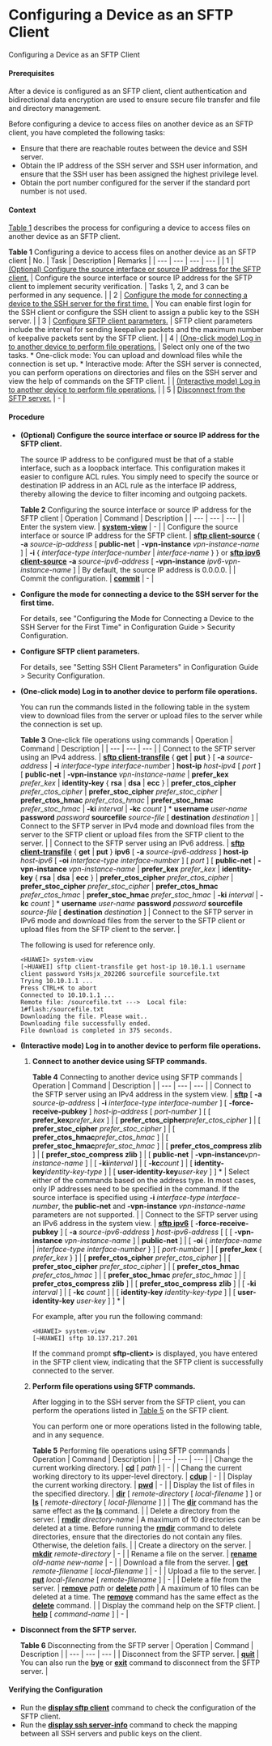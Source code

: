 Configuring a Device as an SFTP Client
======================================

Configuring a Device as an SFTP Client

#### Prerequisites

After a device is configured as an SFTP client, client authentication and bidirectional data encryption are used to ensure secure file transfer and file and directory management.

Before configuring a device to access files on another device as an SFTP client, you have completed the following tasks:

* Ensure that there are reachable routes between the device and SSH server.
* Obtain the IP address of the SSH server and SSH user information, and ensure that the SSH user has been assigned the highest privilege level.
* Obtain the port number configured for the server if the standard port number is not used.

#### Context

[Table 1](#EN-US_TASK_0000001563750989__file13tab01) describes the process for configuring a device to access files on another device as an SFTP client.

**Table 1** Configuring a device to access files on another device as an SFTP client
| No. | Task | Description | Remarks |
| --- | --- | --- | --- |
| 1 | [(Optional) Configure the source interface or source IP address for the SFTP client.](#EN-US_TASK_0000001563750989__p_03C940EB) | Configure the source interface or source IP address for the SFTP client to implement security verification. | Tasks 1, 2, and 3 can be performed in any sequence. |
| 2 | [Configure the mode for connecting a device to the SSH server for the first time.](#EN-US_TASK_0000001563750989__file13-step_01) | You can enable first login for the SSH client or configure the SSH client to assign a public key to the SSH server. |
| 3 | [Configure SFTP client parameters.](#EN-US_TASK_0000001563750989__step57147208551) | SFTP client parameters include the interval for sending keepalive packets and the maximum number of keepalive packets sent by the SFTP client. |
| 4 | [(One-click mode) Log in to another device to perform file operations.](#EN-US_TASK_0000001563750989__step82084916614) | Select only one of the two tasks.   * One-click mode: You can upload and download files while the connection is set up. * Interactive mode: After the SSH server is connected, you can perform operations on directories and files on the SSH server and view the help of commands on the SFTP client. |
| [(Interactive mode) Log in to another device to perform file operations.](#EN-US_TASK_0000001563750989__step167318301294) |
| 5 | [Disconnect from the SFTP server.](#EN-US_TASK_0000001563750989__file1306_sftp) | - |



#### Procedure

* **(Optional) Configure the source interface or source IP address for the SFTP client.**
  
  
  
  The source IP address to be configured must be that of a stable interface, such as a loopback interface. This configuration makes it easier to configure ACL rules. You simply need to specify the source or destination IP address in an ACL rule as the interface IP address, thereby allowing the device to filter incoming and outgoing packets.
  
  **Table 2** Configuring the source interface or source IP address for the SFTP client
  | Operation | Command | Description |
  | --- | --- | --- |
  | Enter the system view. | [**system-view**](cmdqueryname=system-view) | - |
  | Configure the source interface or source IP address for the SFTP client. | [**sftp client-source**](cmdqueryname=sftp+client-source) { **-a** *source-ip-address* [ **public-net** | **-vpn-instance** *vpn-instance-name* ] | **-i** { *interface-type* *interface-number* | *interface-name* } }  or  [**sftp ipv6 client-source**](cmdqueryname=sftp+ipv6+client-source) **-a** *source-ipv6-address* [ **-vpn-instance** *ipv6-vpn-instance-name* ] | By default, the source IP address is 0.0.0.0. |
  | Commit the configuration. | [**commit**](cmdqueryname=commit) | - |
* **Configure the mode for connecting a device to the SSH server for the first time.**
  
  
  
  For details, see "Configuring the Mode for Connecting a Device to the SSH Server for the First Time" in Configuration Guide > Security Configuration.
* **Configure SFTP client parameters.**
  
  
  
  For details, see "Setting SSH Client Parameters" in Configuration Guide > Security Configuration.
* **(One-click mode) Log in to another device to perform file operations.**
  
  
  
  You can run the commands listed in the following table in the system view to download files from the server or upload files to the server while the connection is set up.
  
  
  
  **Table 3** One-click file operations using commands
  | Operation | Command | Description |
  | --- | --- | --- |
  | Connect to the SFTP server using an IPv4 address. | [**sftp client-transfile**](cmdqueryname=sftp+client-transfile) { **get** | **put** } [ **-a** *source-address* | **-i** *interface-type interface-number* ] **host-ip** *host-ipv4* [ *port* ] [ **public-net** | **-vpn-instance** *vpn-instance-name* | **prefer\_kex** *prefer\_kex* | **identity-key** { **rsa** | **dsa** | **ecc** } | **prefer\_ctos\_cipher** *prefer\_ctos\_cipher* | **prefer\_stoc\_cipher** *prefer\_stoc\_cipher* | **prefer\_ctos\_hmac** *prefer\_ctos\_hmac* | **prefer\_stoc\_hmac** *prefer\_stoc\_hmac* | **-ki** *interval* | **-kc** *count* ] \* **username** *user-name* **password** *password* **sourcefile** *source-file* [ **destination** *destination* ] | Connect to the SFTP server in IPv4 mode and download files from the server to the SFTP client or upload files from the SFTP client to the server. |
  | Connect to the SFTP server using an IPv6 address. | [**sftp client-transfile**](cmdqueryname=sftp+client-transfile) { **get** | **put** } **ipv6** [ **-a** *source-ipv6-address* ] **host-ip** *host-ipv6* [ **-oi** *interface-type interface-number* ] [ *port* ] [ **public-net** | **-vpn-instance** *vpn-instance-name* | **prefer\_kex** *prefer\_kex* | **identity-key** { **rsa** | **dsa** | **ecc** } | **prefer\_ctos\_cipher** *prefer\_ctos\_cipher* | **prefer\_stoc\_cipher** *prefer\_stoc\_cipher* | **prefer\_ctos\_hmac** *prefer\_ctos\_hmac* | **prefer\_stoc\_hmac** *prefer\_stoc\_hmac* | **-ki** *interval* | **-kc** *count* ] \* **username** *user-name* **password** *password* **sourcefile** *source-file* [ **destination** *destination* ] | Connect to the SFTP server in IPv6 mode and download files from the server to the SFTP client or upload files from the SFTP client to the server. |
  
  
  The following is used for reference only.
  ```
  <HUAWEI> system-view
  [~HUAWEI] sftp client-transfile get host-ip 10.10.1.1 username client password YsHsjx_202206 sourcefile sourcefile.txt
  Trying 10.10.1.1 ...
  Press CTRL+K to abort
  Connected to 10.10.1.1 ...
  Remote file: /sourcefile.txt --->  Local file: 1#flash:/sourcefile.txt
  Downloading the file. Please wait..
  Downloading file successfully ended.  
  File download is completed in 375 seconds. 
  ```
* **(Interactive mode) Log in to another device to perform file operations.**
  1. **Connect to another device using SFTP commands.**
     
     
     
     **Table 4** Connecting to another device using SFTP commands
     | Operation | Command | Description |
     | --- | --- | --- |
     | Connect to the SFTP server using an IPv4 address in the system view. | [**sftp**](cmdqueryname=sftp) [ **-a** *source-ip-address* | **-i** *interface-type interface-number* ] [ **-force-receive-pubkey** ] *host-ip-address* [ *port-number* ] [ [ **prefer\_kex***prefer\_kex* ] | [ **prefer\_ctos\_cipher***prefer\_ctos\_cipher* ] | [ **prefer\_stoc\_cipher** *prefer\_stoc\_cipher* ] | [ **prefer\_ctos\_hmac***prefer\_ctos\_hmac* ] | [ **prefer\_stoc\_hmac***prefer\_stoc\_hmac* ] | [ **prefer\_ctos\_compress zlib** ] | [ **prefer\_stoc\_compress zlib** ] | [ **public-net** | **-vpn-instance***vpn-instance-name* ] | [ **-ki***interval* ] | [ **-kc***count* ] | [ **identity-key***identity-key-type* ] | [ **user-identity-key***user-key* ] ] \* | Select either of the commands based on the address type.  In most cases, only IP addresses need to be specified in the command.  If the source interface is specified using **-i** *interface-type interface-number*, the **public-net** and **-vpn-instance** *vpn-instance-name* parameters are not supported. |
     | Connect to the SFTP server using an IPv6 address in the system view. | [**sftp ipv6**](cmdqueryname=sftp+ipv6) [ **-force-receive-pubkey** ] [ **-a** *source-ipv6-address* ] *host-ipv6-address* [ [ [ **-vpn-instance** *vpn-instance-name* ] | **public-net** ] | [ **-oi** { *interface-name* | *interface-type* *interface-number* } ] [ *port-number* ] | [ **prefer\_kex** { *prefer\_kex* } ] | [ **prefer\_ctos\_cipher** *prefer\_ctos\_cipher* ] | [ **prefer\_stoc\_cipher** *prefer\_stoc\_cipher* ] | [ **prefer\_ctos\_hmac** *prefer\_ctos\_hmac* ] | [ **prefer\_stoc\_hmac** *prefer\_stoc\_hmac* ] | [ **prefer\_ctos\_compress** **zlib** ] | [ **prefer\_stoc\_compress** **zlib** ] | [ **-ki** *interval* ] | [ **-kc** *count* ] | [ **identity-key** *identity-key-type* ] | [ **user-identity-key** *user-key* ] ] \* |
     
     
     For example, after you run the following command:
     ```
     <HUAWEI> system-view
     [~HUAWEI] sftp 10.137.217.201
     ```
     
     If the command prompt **sftp-client>** is displayed, you have entered in the SFTP client view, indicating that the SFTP client is successfully connected to the server.
  2. **Perform file operations using SFTP commands.**
     
     
     
     After logging in to the SSH server from the SFTP client, you can perform the operations listed in [Table 5](#EN-US_TASK_0000001563750989__file13-table_03) on the SFTP client.
     
     You can perform one or more operations listed in the following table, and in any sequence.
     
     **Table 5** Performing file operations using SFTP commands
     | Operation | Command | Description |
     | --- | --- | --- |
     | Change the current working directory. | [**cd**](cmdqueryname=cd) [ *path* ] | - |
     | Chang the current working directory to its upper-level directory. | [**cdup**](cmdqueryname=cdup) | - |
     | Display the current working directory. | [**pwd**](cmdqueryname=pwd) | - |
     | Display the list of files in the specified directory. | [**dir**](cmdqueryname=dir) [ *remote-directory* [ *local-filename* ] ]  or  [**ls**](cmdqueryname=ls) [ *remote-directory* [ *local-filename* ] ] | The [**dir**](cmdqueryname=dir) command has the same effect as the [**ls**](cmdqueryname=ls) command. |
     | Delete a directory from the server. | [**rmdir**](cmdqueryname=rmdir) *directory-name* | A maximum of 10 directories can be deleted at a time.  Before running the [**rmdir**](cmdqueryname=rmdir) command to delete directories, ensure that the directories do not contain any files. Otherwise, the deletion fails. |
     | Create a directory on the server. | [**mkdir**](cmdqueryname=mkdir) *remote-directory* | - |
     | Rename a file on the server. | [**rename**](cmdqueryname=rename) *old-name* *new-name* | - |
     | Download a file from the server. | [**get**](cmdqueryname=get) *remote-filename* [ *local-filename* ] | - |
     | Upload a file to the server. | [**put**](cmdqueryname=put) *local-filename* [ *remote-filename* ] | - |
     | Delete a file from the server. | [**remove**](cmdqueryname=remove) *path*  or  **[**delete**](cmdqueryname=delete)** *path* | A maximum of 10 files can be deleted at a time.  The [**remove**](cmdqueryname=remove) command has the same effect as the [**delete**](cmdqueryname=delete) command. |
     | Display the command help on the SFTP client. | [**help**](cmdqueryname=help) [ *command-name* ] | - |
* **Disconnect from the SFTP server.**
  
  
  
  **Table 6** Disconnecting from the SFTP server
  | Operation | Command | Description |
  | --- | --- | --- |
  | Disconnect from the SFTP server. | [**quit**](cmdqueryname=quit) | You can also run the [**bye**](cmdqueryname=bye) or [**exit**](cmdqueryname=exit) command to disconnect from the SFTP server. |

#### Verifying the Configuration

* Run the [**display sftp client**](cmdqueryname=display+sftp+client) command to check the configuration of the SFTP client.
* Run the [**display ssh server-info**](cmdqueryname=display+ssh+server-info) command to check the mapping between all SSH servers and public keys on the client.